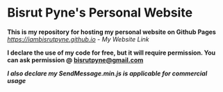 # Bisrut Pyne's Personal Website
**This is my repository for hosting my personal website on Github Pages**
*https://iambisrutpyne.github.io - My Website Link*

**I declare the use of my code for free, but it will require permission. You can ask permission @ bisrutpyne@gmail.com**

***I also declare my SendMessage.min.js is applicable for commercial usage***
